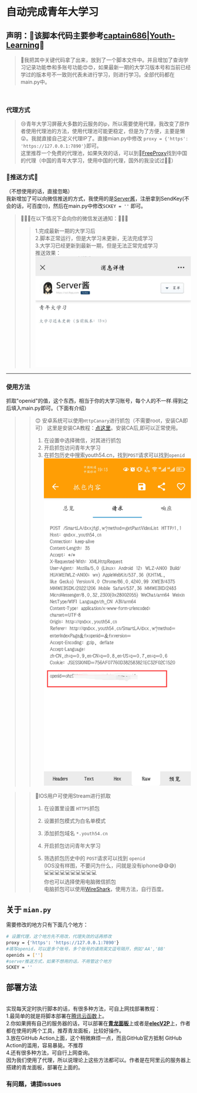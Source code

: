 # 自动完成青年大学习
## 声明：👀该脚本代码主要参考<a href = "https://github.com/captain686/Youth-Learning">captain686|Youth-Learning</a>👀<br/>

>   🚀我把其中关键代码拿了出来，放到了一个脚本文件中。并且增加了查询学习记录功能😎和多账号功能😍😍，如果最新一期的大学习版本号和当前已经学过的版本号不一致则代表未进行学习，则进行学习。全部代码都在main.py中。
<br/>

###  代理方式  <br/>
> 😢青年大学习屏蔽大多数的云服务的ip，所以需要使用代理，我改变了原作者使用代理池的方法，使用代理池可能更稳定，但是为了方便，主要是懒😜。我就直接自己定义代理IP了。直接mian.py中修改 ``` proxy = {'https': 'https://127.0.0.1:7890'} ```即可。<br/>
> 这里推荐一个免费的代理池，如果失效的话，可以到🛫<a href = 'https://www.freeproxy.world/'>FreeProxy</a>找到中国的代理（中国的青年大学习，使用中国的代理，国外的我没试过🤦‍♂️）

### 🚀推送方式🚀
（不想使用的话，直接忽略）<br/>
我新增加了可以向微信推送的方式，我使用的是<a href = 'https://sct.ftqq.com/'>Server酱</a>，注册拿到SendKey(不会的话，可百度🙄)，然后在main.py中修改``` SCKEY = '' ``` 即可。
> 🍷🍷🍷在以下情况下会向你的微信发送通知：🍷🍷🍷<br/>
> >1.完成最新一期的大学习后<br/>
> >2.脚本正常运行，但是大学习未更新，无法完成学习<br/>
> >3.大学习已经更新到最新一期，但是无法正常完成学习<br/>
推送效果：<br/>
![](img/push.png)
***

### 使用方法
抓取"openid"的值，这个东西，相当于你的大学习账号，每个人的不一样.得到之后填入main.py即可。（下面有介绍）


> > 😊 安卓系统可以使用`HttpCanary`进行抓包（不需要root，安装CA即可）
> > 这里是安装CA教程：<a href = 'https://blog.csdn.net/weixin_53891182/article/details/124739048?ops_request_misc=%257B%2522request%255Fid%2522%253A%2522167447216016800213015890%2522%252C%2522scm%2522%253A%252220140713.130102334..%2522%257D&request_id=167447216016800213015890&biz_id=0&utm_medium=distribute.pc_search_result.none-task-blog-2~all~sobaiduend~default-1-124739048-null-null.142^v71^insert_chatgpt,201^v4^add_ask&utm_term=httpcanary%E4%B8%8B%E8%BD%BD&spm=1018.2226.3001.4187'>点这里</a>。安装CA后,即可以正常使用。
> >  1. 在设置中选择微信，对其进行抓包
> >  2. 开启抓包访问青年大学习
> >  3. 在抓包历史中搜索youth54.cn，找到`POST`请求可以找到`openid`
> > ![](img/openid.png)

> > 🍎IOS用户可使用Stream进行抓取
> >
> >  1.  在设置里设置 `HTTPS`抓包
> > 
> >  2.  设置抓包模式为白名单模式
> > 
> >  3.  添加抓包域名 `*.youth54.cn`
> > 
> >  4.  开启抓包访问青年大学习
> > 
> >  5.  筛选抓包历史中的 `POST`请求可以找到 `openid`<br/>
> (IOS没有样图，不要问为什么，问就是没有iphone😅😅😅)<br/>
> 💻💻💻💻💻💻💻💻💻💻<br/>
>  你也可以选择使用电脑微信抓包<br/>
>  电脑抓包可以使用<a href = 'https://www.wireshark.org/'>WireShark</a>，使用方法，自行百度。
>   
>
## 关于 `mian.py`
需要修改的地方只有下面几个地方：<br/>
```bash
# 设置代理，这个地方先不用改，代理失效的话再修改
proxy = {'https': 'https://127.0.0.1:7890'}
#填写openid，可以是多个账号，多个账号的请用英文逗号隔开，例如'AA','BB'
openids = ['']
#server推送方式，如果不想用的话，不用管这个地方
SCKEY = ''
```


## 部署方法
<br/>
 实现每天定时执行脚本的话，有很多种方法，可自上网找部署教程：<br/>
 1.最简单的就是将脚本部署在<a href="https://console.cloud.tencent.com/scf/list?rid=33&ns=default">腾讯云函数</a>上。 <br/>
 2.你如果拥有自己的服务器的话，可以部署在<b><a href="https://github.com/whyour/qinglong">青龙面板</a></b>上或者是<b><a href =   "https://github.com/elecV2/elecV2P">elecV2P</a></b>上，作者都在使用的两个工具，推荐青龙面板，比较好操作。<br/>
 3.放在GitHub Action上面，这个稍微麻烦一点，而且GitHub官方抵制 GitHub Action的滥用，容易暴毙。不推荐<br/>
 4.还有很多种方法，可自行上网查询。<br/>
因为我们使用了代理，所以说理论上这些方法都可以。作者是在阿里云的服务器上搭建的青龙面板，部署在上面的。

### 有问题，请提issues
